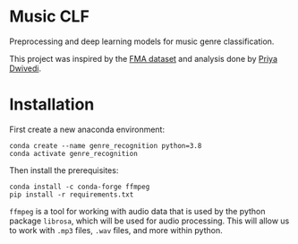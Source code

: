 # Music CLF
Preprocessing and deep learning models for music genre classification.

This project was inspired by the [FMA dataset](https://github.com/mdeff/fma) and analysis done by [Priya Dwivedi](https://towardsdatascience.com/using-cnns-and-rnns-for-music-genre-recognition-2435fb2ed6af).

# Installation

First create a new anaconda environment:

	conda create --name genre_recognition python=3.8
	conda activate genre_recognition

Then install the prerequisites:

	conda install -c conda-forge ffmpeg
	pip install -r requirements.txt

`ffmpeg` is a tool for working with audio data that is used by the python
package `librosa`, which will be used for audio processing.
This will allow us to work with `.mp3` files, `.wav` files, and more 
within python.
